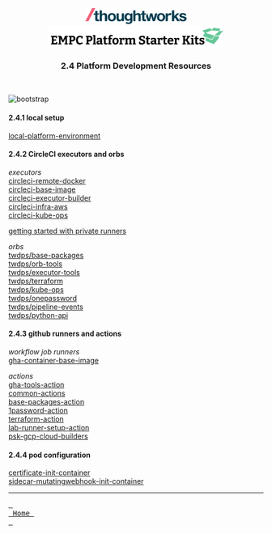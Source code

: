 <div align="center">
	<p>
		<img alt="Thoughtworks Logo" src="https://raw.githubusercontent.com/ThoughtWorks-DPS/static/master/thoughtworks_flamingo_wave.png?sanitize=true" width=200 />
    <br />
		<img alt="DPS Title" src="https://raw.githubusercontent.com/ThoughtWorks-DPS/static/master/EMPCPlatformStarterKitsImage.png?sanitize=true" width=350/>
	</p>
  <h3>2.4 Platform Development Resources</h3>
</div>
<br />

![bootstrap](https://img.shields.io/badge/document-EarlyDraft-yellow.svg?style=for-the-badge&logo=markdown)  

#### 2.4.1 local setup  
[local-platform-environment](https://github.com/ThoughtWorks-DPS/local-platform-environment)  

#### 2.4.2 CircleCI executors and orbs

_executors_  
[circleci-remote-docker](https://github.com/ThoughtWorks-DPS/circleci-remote-docker)  
[circleci-base-image](https://github.com/ThoughtWorks-DPS/circleci-base-iamge)  
[circleci-executor-builder](https://github.com/ThoughtWorks-DPS/circleci-executor-builder)  
[circleci-infra-aws](https://github.com/ThoughtWorks-DPS/circleci-infra-aws)  
[circleci-kube-ops](https://github.com/ThoughtWorks-DPS/circleci-kube-ops)  
  
[getting started with private runners](https://github.com/ThoughtWorks-DPS/experiment-circleci-private-runners)  

_orbs_  
[twdps/base-packages](https://github.com/ThoughtWorks-DPS/orb-base-packages)  
[twdps/orb-tools](https://github.com/ThoughtWorks-DPS/orb-tools)  
[twdps/executor-tools](https://github.com/ThoughtWorks-DPS/orb-executor-tools)  
[twdps/terraform](https://github.com/ThoughtWorks-DPS/orb-terraform)  
[twdps/kube-ops](https://github.com/ThoughtWorks-DPS/orb-kube-ops)  
[twdps/onepassword](https://github.com/ThoughtWorks-DPS/orb-1password-connect)  
[twdps/pipeline-events](https://github.com/ThoughtWorks-DPS/orb-pipeline-events)  
[twdps/python-api](https://github.com/ThoughtWorks-DPS/orb-python-api) 

#### 2.4.3 github runners and actions  

_workflow job runners_  
[gha-container-base-image](https://github.com/ThoughtWorks-DPS/gha-container-base-image)  

_actions_  
[gha-tools-action](https://github.com/ThoughtWorks-DPS/gha-tools-action)  
[common-actions](https://github.com/ThoughtWorks-DPS/common-actions)  
[base-packages-action](https://github.com/ThoughtWorks-DPS/base-packages-action)  
[1password-action](https://github.com/ThoughtWorks-DPS/1password-action)  
[terraform-action](https://github.com/ThoughtWorks-DPS/terraform-action)  
[lab-runner-setup-action](https://github.com/ThoughtWorks-DPS/lab-runner-setup-action)  
[psk-gcp-cloud-builders](https://github.com/ThoughtWorks-DPS/psk-gcp-cloud-builders)

#### 2.4.4 pod configuration  

[certificate-init-container](https://github.com/ThoughtWorks-DPS/certificate-init-container)  
[sidecar-mutatingwebhook-init-container](https://github.com/ThoughtWorks-DPS/sidecar-mutatingwebhook-init-container) 

<hr>  

[<kbd> <br> Home <br> </kbd>](../README.md)
